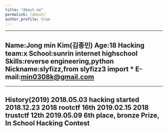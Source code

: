 ```yaml
---
title: "About me"
permalink: /about/
author_profile: true
---
```

-------------
Name:Jong min Kim(김종민)
Age:18
Hacking team:x
School:sunrin internet highschool
Skills:reverse engineering,python
Nickname:slyfizz,from slyfizz3 import *
E-mail:min0308k@gmail.com
-------------

-------------
History(2019)
2018.05.03 hacking started
2018.12.23 2018 rootctf 16th
2019.02.15 2018 trustctf 12th
2019.05.09 6th place, bronze Prize, In School Hacking Contest
---------------

